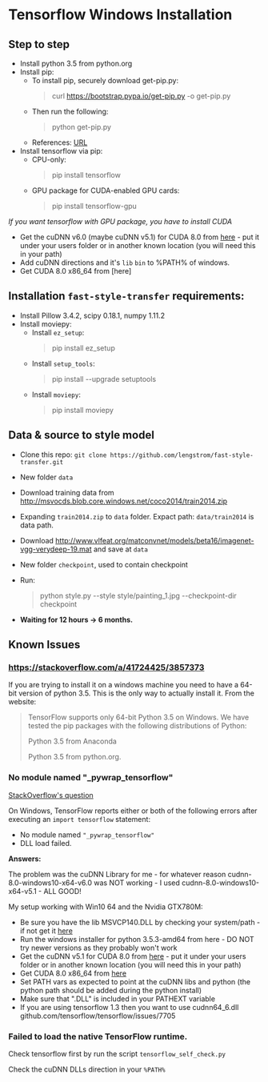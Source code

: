 # Tensorflow Windows Installation

## Step to step

* Install python 3.5 from python.org
* Install pip:
  * To install pip, securely download get-pip.py:
    > curl https://bootstrap.pypa.io/get-pip.py -o get-pip.py
  * Then run the following:
    > python get-pip.py
  * References: [URL](https://pip.pypa.io/en/stable/installing/)
* Install tensorflow via pip:
  * CPU-only:
    > pip install tensorflow
  * GPU package for CUDA-enabled GPU cards:
    > pip install tensorflow-gpu

*If you want tensorflow with GPU package, you have to install CUDA*
* Get the cuDNN v6.0 (maybe cuDNN v5.1) for CUDA 8.0 from [here](https://www.python.org/downloads/release/python-352/) - put it under your users folder or in another known location (you will need this in your path)
* Add cuDNN directions and it's `lib` `bin` to %PATH% of windows.
* Get CUDA 8.0 x86_64 from [here]

## Installation `fast-style-transfer` requirements: 

* Install Pillow 3.4.2, scipy 0.18.1, numpy 1.11.2
* Install moviepy:
  * Install `ez_setup`:
    > pip install ez_setup
  * Install `setup_tools`:
    > pip install --upgrade setuptools
  * Install `moviepy`:
    > pip install moviepy

## Data & source to style model

* Clone this repo: `git clone https://github.com/lengstrom/fast-style-transfer.git`
* New folder `data`
* Download training data from http://msvocds.blob.core.windows.net/coco2014/train2014.zip
* Expanding `train2014.zip` to `data` folder. Expact path: `data/train2014` is data path.
* Download http://www.vlfeat.org/matconvnet/models/beta16/imagenet-vgg-verydeep-19.mat and save at `data`
* New folder `checkpoint`, used to contain checkpoint
* Run: 
  > python style.py --style style/painting_1.jpg --checkpoint-dir checkpoint

* **Waiting for 12 hours -> 6 months.**

## Known Issues

### https://stackoverflow.com/a/41724425/3857373

If you are trying to install it on a windows machine you need to have a 64-bit version of python 3.5. This is the only way to actually install it. From the website:
> TensorFlow supports only 64-bit Python 3.5 on Windows. We have tested the pip packages with the following distributions of Python:
> 
> Python 3.5 from Anaconda
> 
> Python 3.5 from python.org.

### No module named "_pywrap_tensorflow"

[StackOverflow's question](https://stackoverflow.com/questions/42011070/on-windows-running-import-tensorflow-generates-no-module-named-pywrap-tenso)

On Windows, TensorFlow reports either or both of the following errors after executing an `import tensorflow` statement:
* No module named `"_pywrap_tensorflow"`
* DLL load failed.

**Answers:** 

The problem was the cuDNN Library for me - for whatever reason cudnn-8.0-windows10-x64-v6.0 was NOT working - I used cudnn-8.0-windows10-x64-v5.1 - ALL GOOD!

My setup working with Win10 64 and the Nvidia GTX780M:

* Be sure you have the lib MSVCP140.DLL by checking your system/path - if not get it [here](https://www.microsoft.com/en-us/download/details.aspx?id=48145)
* Run the windows installer for python 3.5.3-amd64 from here - DO NOT try newer versions as they probably won't work
* Get the cuDNN v5.1 for CUDA 8.0 from [here](https://www.python.org/downloads/release/python-352/) - put it under your users folder or in another known location (you will need this in your path)
* Get CUDA 8.0 x86_64 from [here](https://developer.nvidia.com/cuda-downloads)
* Set PATH vars as expected to point at the cuDNN libs and python (the python path should be added during the python install)
* Make sure that ".DLL" is included in your PATHEXT variable
* If you are using tensorflow 1.3 then you want to use cudnn64_6.dll github.com/tensorflow/tensorflow/issues/7705

### Failed to load the native TensorFlow runtime.

Check tensorflow first by run the script `tensorflow_self_check.py`

Check the cuDNN DLLs direction in your `%PATH%`


